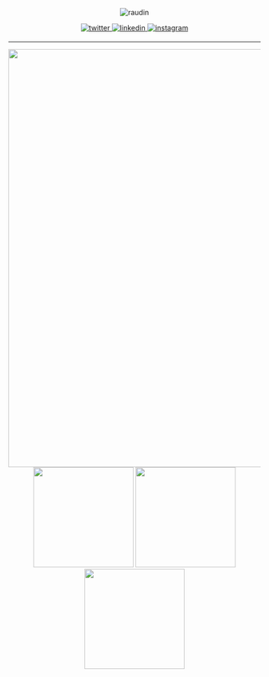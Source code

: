 <p align ="center"
   


<p align="left"> <img src="https://komarev.com/ghpvc/?username=raudin&label=Profile%20views&color=0e75b6&style=flat" alt="raudin" /> </p>
<div align="center">
<a href="https://twitter.com/MarkMuga9" target="_blank">
<img src=https://img.shields.io/badge/twitter-%2300acee.svg?&style=for-the-badge&logo=twitter&logoColor=white alt=twitter style="margin-bottom: 5px;" />
</a>
<a href="https://www.linkedin.com/in/markmuga/" target="_blank">
<img src=https://img.shields.io/badge/linkedin-%231E77B5.svg?&style=for-the-badge&logo=linkedin&logoColor=white alt=linkedin style="margin-bottom: 5px;" />
</a>
<a href="https://instagram.com/marrkmuga" target="_blank">
<img src=https://img.shields.io/badge/instagram-%23000000.svg?&style=for-the-badge&logo=instagram&logoColor=white alt=instagram style="margin-bottom: 5px;" />
</a>  
</div> 

<hr>
<p align = "center">

<!--<img src="https://afternoon-falls-54282.herokuapp.com/graph?username=Brannigan123&bg_color=292d3e&color=bd93f9&line=ff79c6&point=6272a4&area=true&hide_border=true" width=835/>-->

<img src = "https://github-profile-trophy-gamma.vercel.app/?username=raudin&column=-1&no-frame=true&theme=nord&margin-w=8"  width=835>

<img  src="https://github-readme-stats-theta-eosin.vercel.app/api/top-langs/?username=raudin&hide=antlr,gap,jinja,html,cmake,css,scss,glsl,procfile,jupyter%20notebook&theme=material-palenight&count_private=true&langs_count=10&exclude_repo=Spark-lang&layout=compact&hide_border=true" height=200>

<img src = "https://github-readme-stats-theta-eosin.vercel.app/api?username=raudin&show_icons=true&theme=material-palenight&count_private=true&hide_border=true" height=200 >

<img src = "https://github-readme-streak-stats.herokuapp.com?user=raudin&theme=material-palenight&hide_border=true" height=200>

</p>


